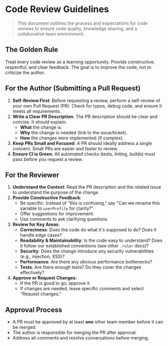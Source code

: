 # Code Review Guidelines

> This document outlines the process and expectations for code reviews to ensure code quality, knowledge sharing, and a collaborative team environment.

## The Golden Rule

Treat every code review as a learning opportunity. Provide constructive, respectful, and clear feedback. The goal is to improve the code, not to criticize the author.

## For the Author (Submitting a Pull Request)

1.  **Self-Review First**: Before requesting a review, perform a self-review of your own Pull Request (PR). Check for typos, debug code, and ensure it meets all requirements.
2.  **Write a Clear PR Description**: The PR description should be clear and concise. It should explain:
    -   **What** the change is.
    -   **Why** the change is needed (link to the issue/ticket).
    -   **How** the changes were implemented (if complex).
3.  **Keep PRs Small and Focused**: A PR should ideally address a single concern. Small PRs are easier and faster to review.
4.  **Ensure CI is Green**: All automated checks (tests, linting, builds) must pass before you request a review.

## For the Reviewer

1.  **Understand the Context**: Read the PR description and the related issue to understand the purpose of the change.
2.  **Provide Constructive Feedback**:
    -   Be specific. Instead of "this is confusing," say "Can we rename this variable to `userProfile` for clarity?"
    -   Offer suggestions for improvement.
    -   Use comments to ask clarifying questions.
3.  **Review for Key Areas**:
    -   **Correctness**: Does the code do what it's supposed to do? Does it handle edge cases?
    -   **Readability & Maintainability**: Is the code easy to understand? Does it follow our established conventions (see other `.ruler` docs)?
    -   **Security**: Does the change introduce any security vulnerabilities (e.g., injection, XSS)?
    -   **Performance**: Are there any obvious performance bottlenecks?
    -   **Tests**: Are there enough tests? Do they cover the changes effectively?
4.  **Approve or Request Changes**: 
    -   If the PR is good to go, approve it.
    -   If changes are needed, leave specific comments and select "Request changes."

## Approval Process

-   A PR must be approved by at least **one** other team member before it can be merged.
-   The author is responsible for merging the PR after approval.
-   Address all comments and resolve conversations before merging.
